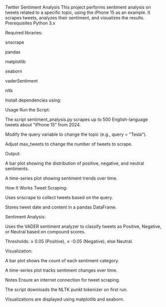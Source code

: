 Twitter Sentiment Analysis
This project performs sentiment analysis on tweets related to a specific topic, using the iPhone 15 as an example. It scrapes tweets, analyzes their sentiment, and visualizes the results.
Prerequisites
Python 3.x

Required libraries:

snscrape

pandas

matplotlib

seaborn

vaderSentiment

nltk

Install dependencies using:

Usage
Run the Script:

The script sentiment_analysis.py scrapes up to 500 English-language tweets about "iPhone 15" from 2024.

Modify the query variable to change the topic (e.g., query = "Tesla").

Adjust max_tweets to change the number of tweets to scrape.

Output:

A bar plot showing the distribution of positive, negative, and neutral sentiments.

A time-series plot showing sentiment trends over time.

How It Works
Tweet Scraping:

Uses snscrape to collect tweets based on the query.

Stores tweet date and content in a pandas DataFrame.

Sentiment Analysis:

Uses the VADER sentiment analyzer to classify tweets as Positive, Negative, or Neutral based on compound scores.

Thresholds: ≥ 0.05 (Positive), ≤ -0.05 (Negative), else Neutral.

Visualization:

A bar plot shows the count of each sentiment category.

A time-series plot tracks sentiment changes over time.

Notes
Ensure an internet connection for tweet scraping.

The script downloads the NLTK punkt tokenizer on first run.

Visualizations are displayed using matplotlib and seaborn.
